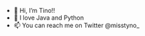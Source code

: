 - 👋 Hi, I’m Tino!!
- 🌱 I love Java and Python
- 📫 You can reach me on Twitter @misstyno_

<!---
tinofay/tinofay is a ✨ special ✨ repository because its `README.md` (this file) appears on your GitHub profile.
You can click the Preview link to take a look at your changes.
--->
